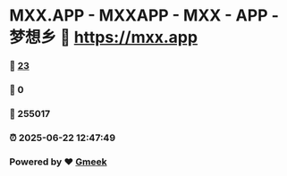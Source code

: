 # MXX.APP - MXXAPP - MXX - APP -  梦想乡 :link: https://mxx.app 
### :page_facing_up: [23](https://mxx.app/tag.html) 
### :speech_balloon: 0 
### :hibiscus: 255017 
### :alarm_clock: 2025-06-22 12:47:49 
### Powered by :heart: [Gmeek](https://github.com/Meekdai/Gmeek)

